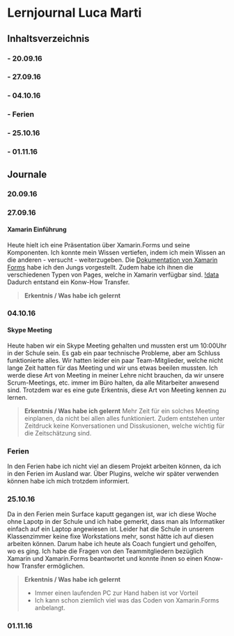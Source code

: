 # Lernjournal Luca Marti
## Inhaltsverzeichnis
### - 20.09.16
### - 27.09.16
### - 04.10.16
### - Ferien
### - 25.10.16
### - 01.11.16

## Journale
### 20.09.16

### 27.09.16
#### Xamarin Einführung
Heute hielt ich eine Präsentation über Xamarin.Forms und seine Komponenten. Ich konnte mein Wissen vertiefen, indem ich mein Wissen an die anderen - versucht - weiterzugeben. Die [Dokumentation von Xamarin Forms](https://developer.xamarin.com/guides/xamarin-forms/) habe ich den Jungs vorgestellt. Zudem habe ich ihnen die verschiedenen Typen von Pages, welche in Xamarin verfügbar sind. 
[!data](https://developer.xamarin.com/guides/xamarin-forms/controls/Pages/Images/Pages-sml.png)
Dadurch entstand ein Konw-How Transfer. 
> **Erkentnis / Was habe ich gelernt**
### 04.10.16
#### Skype Meeting 
Heute haben wir ein Skype Meeting gehalten und mussten erst um 10:00Uhr in der Schule sein. Es gab ein paar technische Probleme, aber am Schluss funktionierte alles. 
Wir hatten leider ein paar Team-Mitglieder, welche nicht lange Zeit hatten für das Meeting und wir uns etwas beeilen mussten. Ich werde diese Art von Meeting in meiner Lehre nicht brauchen, da wir unsere Scrum-Meetings, etc. immer im Büro halten, da alle Mitarbeiter anwesend sind. Trotzdem war es eine gute Erkentnis, diese Art von Meeting kennen zu lernen.
> **Erkentnis / Was habe ich gelernt**
> Mehr Zeit für ein solches Meeting einplanen, da nicht bei allen alles funktioniert. Zudem entstehen unter Zeitdruck keine Konversationen und Disskusionen, welche wichtig für die Zeitschätzung sind. 
### Ferien
In den Ferien habe ich nicht viel an diesem Projekt arbeiten können, da ich in den Ferien im Ausland war. Über Plugins, welche wir später verwenden können habe ich mich trotzdem informiert. 
### 25.10.16
Da in den Ferien mein Surface kaputt gegangen ist, war ich diese Woche ohne Lapotp in der Schule und ich habe gemerkt, dass man als Informatiker einfach auf ein Laptop angewiesen ist. Leider hat die Schule in unserem Klassenzimmer keine fixe Workstations mehr, sonst hätte ich auf diesen arbeiten können. Darum habe ich heute als Coach fungiert und geholfen, wo es ging. Ich habe die Fragen von den Teammitgliedern bezüglich Xamarin und Xamarin.Forms beantwortet und konnte ihnen so einen Know-how Transfer ermöglichen. 
> **Erkentnis / Was habe ich gelernt**
> - Immer einen laufenden PC zur Hand haben ist vor Vorteil
> - Ich kann schon ziemlich viel was das Coden von Xamarin.Forms anbelangt. 
### 01.11.16

